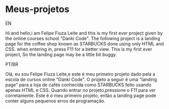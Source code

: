 # Meus-projetos

EN

Hi and hello,i am Felipe Fiuza Leite and this is my first ever project given by the online courses school "Danki Code". The following project is a landing page for the coffee shop known as STARBUCKS done using only
HTML and CSS. when entering in, press F11 for a better view. This is my first ever project, So the landing page may be a little bit buggy.

PT/BR

Olá, eu sou Felipe Fiuza Leite,e este é meu primeiro projeto dado pela a escola de cursos online "Danki Code". O projeto a seguir é uma "landing page" para a loja de cafés conhecida como STARBUCKS feito usando apenas
HTML e CSS. Quando entrar no projeto,pressione o F11 para ver corretamente. Este é o meu primeiro projeto, então a landing page pode conter alguns pequenos erros de programação.
